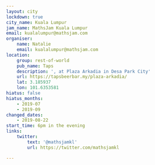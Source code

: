 ```yaml
---
layout: city
lockdown: true
city_name: Kuala Lumpur
jam_name: MathsJam Kuala Lumpur
email: kualalumpur@mathsjam.com
organiser:
    name: Natalie
    email: kualalumpur@mathsjam.com
location:
    group: rest-of-world
    pub_name: Taps
    description: ', at Plaza Arkadia in Desa Park City'
    url: https://tapsbeerbar.my/plaza-arkadia/
    lat: 3.185937
    lon: 101.6353581
hiatus: false
hiatus_months:
    - 2019-07
    - 2019-09
changed_dates:
    - 2019-08-22
start_time: 6pm in the evening
links:
    twitter:
        text: '@mathsjamkl'
        url: https://twitter.com/mathsjamkl

---
```


